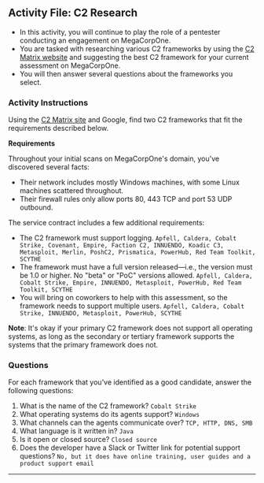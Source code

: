 ## Activity File: C2 Research

- In this activity, you will continue to play the role of a pentester conducting an engagement on MegaCorpOne.
- You are tasked with researching various C2 frameworks by using the [C2 Matrix website](https://www.thec2matrix.com/matrix) and suggesting the best C2 framework for your current assessment on MegaCorpOne.
- You will then answer several questions about the frameworks you select.

### Activity Instructions

Using the [C2 Matrix site](https://www.thec2matrix.com/matrix) and Google, find two C2 frameworks that fit the requirements described below.

**Requirements**

Throughout your initial scans on MegaCorpOne's domain, you've discovered several facts:
- Their network includes mostly Windows machines, with some Linux machines scattered throughout.
- Their firewall rules only allow ports 80, 443 TCP and port 53 UDP outbound. 

The service contract includes a few additional requirements:
- The C2 framework must support logging.
`Apfell, Caldera, Cobalt Strike, Covenant, Empire, Faction C2, INNUENDO, Koadic C3, Metasploit, Merlin, PoshC2, Prismatica, PowerHub, Red Team Toolkit, SCYTHE`
- The framework must have a full version released&mdash;i.e., the version must be 1.0 or higher. No "beta" or "PoC" versions allowed.
`Apfell, Caldera, Cobalt Strike, Empire, INNUENDO, Metasploit, PowerHub, Red Team Toolkit, SCYTHE`
- You will bring on coworkers to help with this assessment, so the framework needs to support multiple users. 
`Apfell, Caldera, Cobalt Strike, INNUENDO, Metasploit, PowerHub, SCYTHE`

**Note**: It's okay if your primary C2 framework does not support all operating systems, as long as the secondary or tertiary framework supports the systems that the primary framework does not.

### Questions

For each framework that you've identified as a good candidate, answer the following questions:

1. What is the name of the C2 framework? `Cobalt Strike`
2. What operating systems do its agents support? `Windows`
3. What channels can the agents communicate over? `TCP, HTTP, DNS, SMB`
4. What language is it written in? `Java`
5. Is it open or closed source? `Closed source`
6. Does the developer have a Slack or Twitter link for potential support questions? `No, but it does have online training, user guides and a product support email`

---
